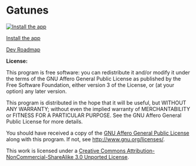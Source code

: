 Gatunes
=======

[![Install the app](https://lh3.googleusercontent.com/Ubzo7HGtyQC4KRKrzZXTcpGoU_unXfa0Sl8qGa_9joBLyaJfa8JMdlyPnvDh_jcWCcek2IU74w=s640-h400-e365-rw)](https://chrome.google.com/webstore/detail/gatunes/jcbcnbikbcidmnkbfomplfjbclpfogbn)

[Install the app](https://chrome.google.com/webstore/detail/gatunes/jcbcnbikbcidmnkbfomplfjbclpfogbn)

[Dev Roadmap](https://trello.com/board/gatunes/51b0b0a7ffbf85fd02000804)

**License:**

This program is free software: you can redistribute it and/or modify
it under the terms of the GNU Affero General Public License as
published by the Free Software Foundation, either version 3 of the
License, or (at your option) any later version.

This program is distributed in the hope that it will be useful,
but WITHOUT ANY WARRANTY; without even the implied warranty of
MERCHANTABILITY or FITNESS FOR A PARTICULAR PURPOSE.  See the
GNU Affero General Public License for more details.

You should have received a copy of the [GNU Affero General Public License](https://github.com/danielesteban/Gatunes/blob/master/LICENSE)
along with this program. If not, see <http://www.gnu.org/licenses/>.

This work is licensed under a [Creative Commons Attribution-NonCommercial-ShareAlike 3.0 Unported License](https://github.com/danielesteban/Gatunes/blob/master/LICENSE).
